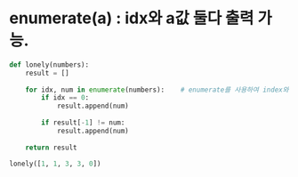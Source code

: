 # enumerate(a) : idx와 a값 둘다 출력 가능.



```python
def lonely(numbers):
    result = []
    
    for idx, num in enumerate(numbers):    # enumerate를 사용하여 index와 같이 표시.
        if idx == 0:
            result.append(num)
            
        if result[-1] != num:
            result.append(num)
        
    return result

lonely([1, 1, 3, 3, 0])
```


